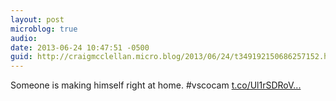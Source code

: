 ```yaml
---
layout: post
microblog: true
audio: 
date: 2013-06-24 10:47:51 -0500
guid: http://craigmcclellan.micro.blog/2013/06/24/t349192150686257152.html
---
```

Someone is making himself right at home. #vscocam [t.co/Ul1rSDRoV...](http://t.co/Ul1rSDRoVJ)
